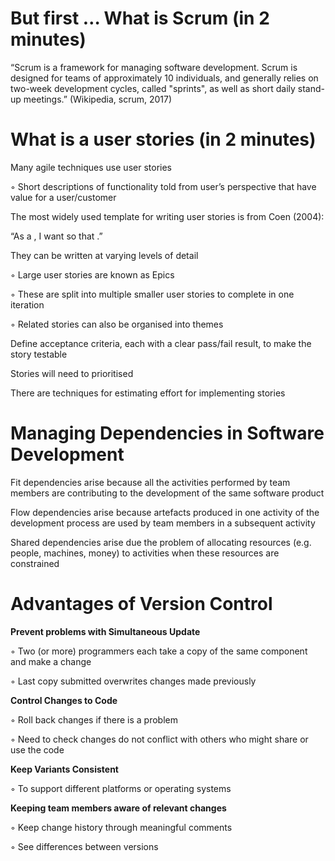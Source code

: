 # But first … What is Scrum (in 2 minutes)

“Scrum is a framework for managing software development. Scrum is
designed for teams of approximately 10 individuals, and generally relies
on two-week development cycles, called "sprints", as well as short
daily stand-up meetings.” (Wikipedia, scrum, 2017)

# What is a user stories (in 2 minutes)

Many agile techniques use user stories

◦ Short descriptions of functionality told from user’s perspective that have value for a
user/customer

The most widely used template for writing user stories is from Coen (2004):

“As a <type of user>, I want <some goal> so that <some reason>.”

They can be written at varying levels of detail

◦ Large user stories are known as Epics

◦ These are split into multiple smaller user stories to complete in one iteration

◦ Related stories can also be organised into themes

Define acceptance criteria, each with a clear pass/fail result, to make the
story testable

Stories will need to prioritised

There are techniques for estimating effort for implementing stories

# Managing Dependencies in Software Development

Fit dependencies arise because all the activities performed by team
members are contributing to the development of the same software
product

Flow dependencies arise because artefacts produced in one activity of
the development process are used by team members in a subsequent
activity

Shared dependencies arise due the problem of allocating resources
(e.g. people, machines, money) to activities when these resources are
constrained

# Advantages of Version Control

**Prevent problems with Simultaneous Update**

◦ Two (or more) programmers each take a copy of the same component and make a
change

◦ Last copy submitted overwrites changes made previously

**Control Changes to Code**

◦ Roll back changes if there is a problem

◦ Need to check changes do not conflict with others who might share or use the code

**Keep Variants Consistent**

◦ To support different platforms or operating systems

**Keeping team members aware of relevant changes**

◦ Keep change history through meaningful comments

◦ See differences between versions
